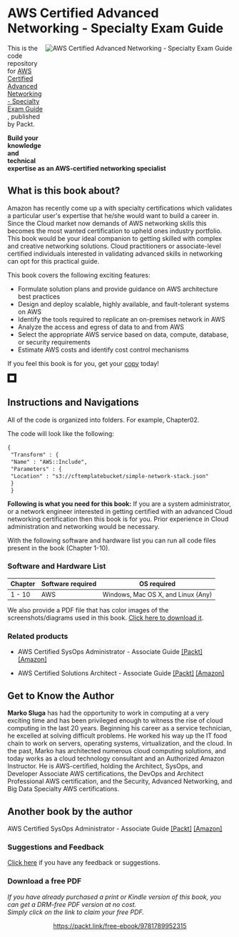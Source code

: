 # AWS Certified Advanced Networking - Specialty Exam Guide 

<a href="https://www.packtpub.com/virtualization-and-cloud/aws-certified-advanced-networking-specialty-exam-guide?utm_source=github&utm_medium=repository&utm_campaign=9781789952315"><img src="https://www.packtpub.com/media/catalog/product/cache/e4d64343b1bc593f1c5348fe05efa4a6/b/1/b13365.png" alt="AWS Certified Advanced Networking - Specialty Exam Guide " height="256px" align="right"></a>

This is the code repository for [AWS Certified Advanced Networking - Specialty Exam Guide ](https://www.packtpub.com/virtualization-and-cloud/aws-certified-advanced-networking-specialty-exam-guide?utm_source=github&utm_medium=repository&utm_campaign=9781789952315), published by Packt.

**Build your knowledge and technical expertise as an AWS-certified networking specialist**

## What is this book about?
Amazon has recently come up a with specialty certifications which validates a particular user's expertise that he/she would want to build a career in. Since the Cloud market now demands of AWS networking skills this becomes the most wanted certification to upheld ones industry portfolio. This book would be your ideal companion to getting skilled with complex and creative networking solutions. Cloud practitioners or associate-level certified individuals interested in validating advanced skills in networking can opt for this practical guide.

This book covers the following exciting features:
* Formulate solution plans and provide guidance on AWS architecture best practices 
* Design and deploy scalable, highly available, and fault-tolerant systems on AWS 
* Identify the tools required to replicate an on-premises network in AWS 
* Analyze the access and egress of data to and from AWS 
* Select the appropriate AWS service based on data, compute, database, or security requirements 
* Estimate AWS costs and identify cost control mechanisms 

If you feel this book is for you, get your [copy](https://www.amazon.com/dp/178995231X) today!

<a href="https://www.packtpub.com/?utm_source=github&utm_medium=banner&utm_campaign=GitHubBanner"><img src="https://raw.githubusercontent.com/PacktPublishing/GitHub/master/GitHub.png" 
alt="https://www.packtpub.com/" border="5" /></a>

## Instructions and Navigations
All of the code is organized into folders. For example, Chapter02.

The code will look like the following:
```
{
 "Transform" : {
 "Name" : "AWS::Include",
 "Parameters" : {
 "Location" : "s3://cftemplatebucket/simple-network-stack.json"
 }
 }
```

**Following is what you need for this book:**
If you are a system administrator, or a network engineer interested in getting certified with an advanced Cloud networking certification then this book is for you. Prior experience in Cloud administration and networking would be necessary.

With the following software and hardware list you can run all code files present in the book (Chapter 1-10).
### Software and Hardware List
| Chapter | Software required | OS required |
| -------- | ------------------------------------ | ----------------------------------- |
| 1 - 10 | AWS  | Windows, Mac OS X, and Linux (Any) |

We also provide a PDF file that has color images of the screenshots/diagrams used in this book. [Click here to download it](http://www.packtpub.com/sites/default/files/downloads/9781789952315_ColorImages.pdf).

### Related products
* AWS Certified SysOps Administrator - Associate Guide  [[Packt]](https://www.packtpub.com/virtualization-and-cloud/aws-certified-sysops-administrator-associate-guide?utm_source=github&utm_medium=repository&utm_campaign=9781788990776) [[Amazon]](https://www.amazon.com/dp/1788990773)

* AWS Certified Solutions Architect - Associate Guide  [[Packt]](https://www.packtpub.com/virtualization-and-cloud/aws-certified-solution-architect-associate-guide?utm_source=github&utm_medium=repository&utm_campaign=9781789130669) [[Amazon]](https://www.amazon.com/dp/1789130662)

## Get to Know the Author
**Marko Sluga**
has had the opportunity to work in computing at a very exciting time and has been privileged enough to witness the rise of cloud computing in the last 20 years. Beginning his career as a service technician, he excelled at solving difficult problems. He worked his way up the IT food chain to work on servers, operating systems, virtualization, and the cloud. In the past, Marko has architected numerous cloud computing solutions, and today works as a cloud technology consultant and an Authorized Amazon Instructor. He is AWS-certified, holding the Architect, SysOps, and Developer Associate AWS certifications, the DevOps and Architect Professional AWS certification, and the Security, Advanced Networking, and Big Data Specialty AWS certifications.

## Another book by the author
AWS Certified SysOps Administrator - Associate Guide  [[Packt]](https://www.packtpub.com/virtualization-and-cloud/aws-certified-sysops-administrator-associate-guide?utm_source=github&utm_medium=repository&utm_campaign=9781788990776) [[Amazon]](https://www.amazon.com/dp/1788990773)

### Suggestions and Feedback
[Click here](https://docs.google.com/forms/d/e/1FAIpQLSdy7dATC6QmEL81FIUuymZ0Wy9vH1jHkvpY57OiMeKGqib_Ow/viewform) if you have any feedback or suggestions.




### Download a free PDF

 <i>If you have already purchased a print or Kindle version of this book, you can get a DRM-free PDF version at no cost.<br>Simply click on the link to claim your free PDF.</i>
<p align="center"> <a href="https://packt.link/free-ebook/9781789952315">https://packt.link/free-ebook/9781789952315 </a> </p>